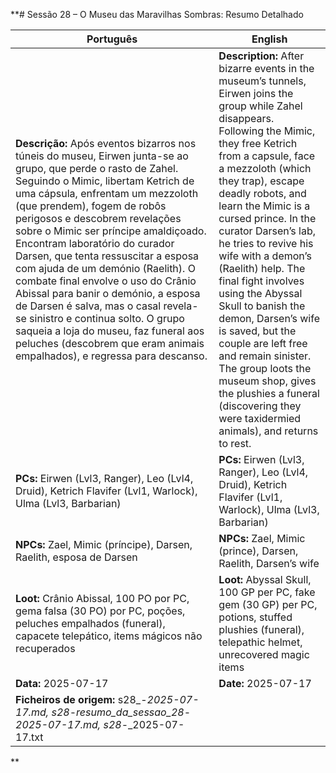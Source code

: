 **# Sessão 28 – O Museu das Maravilhas Sombras: Resumo Detalhado

| Português | English |
|-----------|---------|
| **Descrição:** Após eventos bizarros nos túneis do museu, Eirwen junta-se ao grupo, que perde o rasto de Zahel. Seguindo o Mimic, libertam Ketrich de uma cápsula, enfrentam um mezzoloth (que prendem), fogem de robôs perigosos e descobrem revelações sobre o Mimic ser príncipe amaldiçoado. Encontram laboratório do curador Darsen, que tenta ressuscitar a esposa com ajuda de um demónio (Raelith). O combate final envolve o uso do Crânio Abissal para banir o demónio, a esposa de Darsen é salva, mas o casal revela-se sinistro e continua solto. O grupo saqueia a loja do museu, faz funeral aos peluches (descobrem que eram animais empalhados), e regressa para descanso. | **Description:** After bizarre events in the museum’s tunnels, Eirwen joins the group while Zahel disappears. Following the Mimic, they free Ketrich from a capsule, face a mezzoloth (which they trap), escape deadly robots, and learn the Mimic is a cursed prince. In the curator Darsen’s lab, he tries to revive his wife with a demon’s (Raelith) help. The final fight involves using the Abyssal Skull to banish the demon, Darsen’s wife is saved, but the couple are left free and remain sinister. The group loots the museum shop, gives the plushies a funeral (discovering they were taxidermied animals), and returns to rest. |
| **PCs:** Eirwen (Lvl3, Ranger), Leo (Lvl4, Druid), Ketrich Flavifer (Lvl1, Warlock), Ulma (Lvl3, Barbarian) | **PCs:** Eirwen (Lvl3, Ranger), Leo (Lvl4, Druid), Ketrich Flavifer (Lvl1, Warlock), Ulma (Lvl3, Barbarian) |
| **NPCs:** Zael, Mimic (príncipe), Darsen, Raelith, esposa de Darsen | **NPCs:** Zael, Mimic (prince), Darsen, Raelith, Darsen’s wife |
| **Loot:** Crânio Abissal, 100 PO por PC, gema falsa (30 PO) por PC, poções, peluches empalhados (funeral), capacete telepático, items mágicos não recuperados | **Loot:** Abyssal Skull, 100 GP per PC, fake gem (30 GP) per PC, potions, stuffed plushies (funeral), telepathic helmet, unrecovered magic items |
| **Data:** 2025-07-17 | **Date:** 2025-07-17 |
| **Ficheiros de origem:** s28_-_2025-07-17.md, s28_-_resumo_da_sessao_28_-_2025-07-17.md, s28_-_2025-07-17.txt |
**